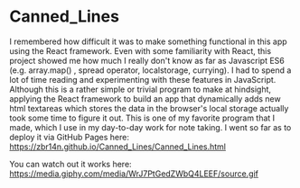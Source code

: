 # Canned_Lines

I remembered how difficult it was to make something functional in this app using the React framework. Even with some familiarity with React, this project showed me how much I really don't know as far as Javascript ES6 (e.g. array.map() , spread operator, localstorage, currying). I had to spend a lot of time reading and experimenting with these features in JavaScript. Although this is a rather simple or trivial program to make at hindsight, applying the React framework to build an app that dynamically adds new html textareas which stores the data in the browser's local storage actually took some time to figure it out. 
This is one of my favorite program that I made, which I use in my day-to-day work for note taking. I went so far as to deploy it via GitHub Pages here:
https://zbr14n.github.io/Canned_Lines/Canned_Lines.html

You can watch out it works here:
https://media.giphy.com/media/WrJ7PtGedZWbQ4LEEF/source.gif
